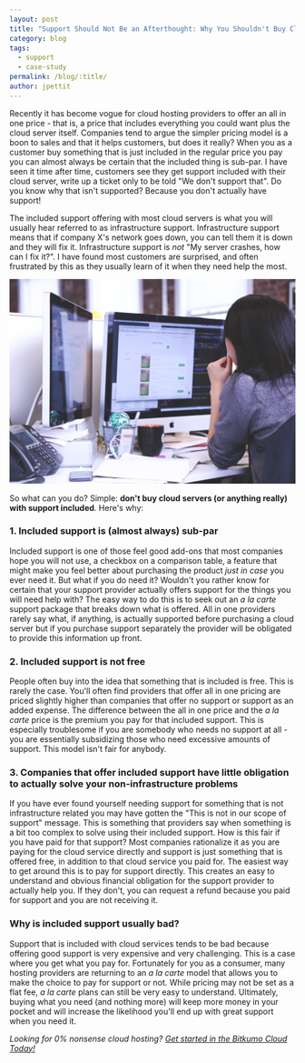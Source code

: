```yaml
---
layout: post
title: "Support Should Not Be an Afterthought: Why You Shouldn't Buy Cloud Services With Support Baked-In"
category: blog
tags:
  - support
  - case-study
permalink: /blog/:title/
author: jpettit
---
```


Recently it has become vogue for cloud hosting providers to offer an all in one price - that is, a price that includes everything you could want plus the cloud server itself. Companies tend to argue the simpler pricing model is a boon to sales and that it helps customers, but does it really? When you as a customer buy something that is just included in the regular price you pay you can almost always be certain that the included thing is sub-par. I have seen it time after time, customers see they get support included with their cloud server, write up a ticket only to be told "We don't support that". Do you know why that isn't supported? Because you don't actually have support!

The included support offering with most cloud servers is what you will usually hear referred to as infrastructure support. Infrastructure support means that if company X's network goes down, you can tell them it is down and they will fix it. Infrastructure support is _not_ "My server crashes, how can I fix it?". I have found most customers are surprised, and often frustrated by this as they usually learn of it when they need help the most.

<img class="img-responsive" src="/images/blog/support-stock.jpg" alt="Support">

So what can you do? Simple: **don't buy cloud servers (or anything really) with support included**. Here's why:

### 1. Included support is (almost always) sub-par

Included support is one of those feel good add-ons that most companies hope you will not use, a checkbox on a comparison table, a feature that might make you feel better about purchasing the product _just in case_ you ever need it. But what if you do need it? Wouldn't you rather know for certain that your support provider actually offers support for the things you will need help with? The easy way to do this is to seek out an _a la carte_ support package that breaks down what is offered. All in one providers rarely say what, if anything, is actually supported before purchasing a cloud server but if you purchase support separately the provider will be obligated to provide this information up front.

### 2. Included support is not free

People often buy into the idea that something that is included is free. This is rarely the case. You'll often find providers that offer all in one pricing are priced slightly higher than companies that offer no support or support as an added expense. The difference between the all in one price and the _a la carte_ price is the premium you pay for that included support. This is especially troublesome if you are somebody who needs no support at all - you are essentially subsidizing those who need excessive amounts of support. This model isn't fair for anybody.

### 3. Companies that offer included support have little obligation to actually solve your non-infrastructure problems

If you have ever found yourself needing support for something that is not infrastructure related you may have gotten the "This is not in our scope of support" message. This is something that providers say when something is a bit too complex to solve using their included support. How is this fair if you have paid for that support? Most companies rationalize it as you are paying for the cloud service directly and support is just something that is offered free, in addition to that cloud service you paid for. The easiest way to get around this is to pay for support directly. This creates an easy to understand and obvious financial obligation for the support provider to actually help you. If they don't, you can request a refund because you paid for support and you are not receiving it.

### Why is included support usually bad?

Support that is included with cloud services tends to be bad because offering good support is very expensive and very challenging. This is a case where you get what you pay for. Fortunately for you as a consumer, many hosting providers are returning to an _a la carte_ model that allows you to make the choice to pay for support or not.  While pricing may not be set as a flat fee, _a la carte_ plans can still be very easy to understand. Ultimately, buying what you need (and nothing more) will keep more money in your pocket and will increase the likelihood you'll end up with great support when you need it.

*Looking for 0% nonsense cloud hosting? [Get started in the Bitkumo Cloud Today!](https://app.bitkumo.com/auth/register)*
